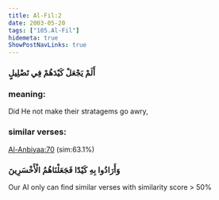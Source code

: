 ```yaml
---
title: Al-Fil:2
date: 2003-05-20
tags: ["105.Al-Fil"]
hidemeta: true 
ShowPostNavLinks: true 
---
```

### أَلَمْ يَجْعَلْ كَيْدَهُمْ فِي تَضْلِيلٍ
### meaning: 
Did He not make their stratagems go awry,
### similar verses: 

[Al-Anbiyaa:70](/21/70) (sim:63.1%)

### وَأَرَادُوا بِهِ كَيْدًا فَجَعَلْنَاهُمُ الْأَخْسَرِينَ

Our AI only can find similar verses with similarity score > 50% 



